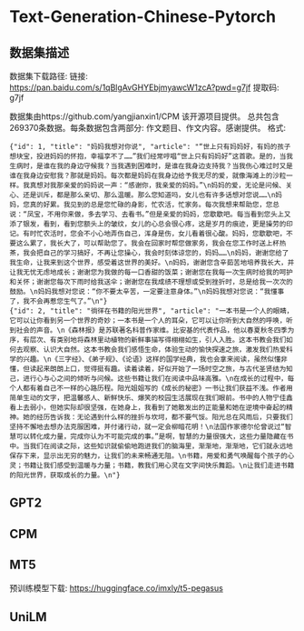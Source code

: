 # Text-Generation-Chinese-Pytorch

## 数据集描述
数据集下载路径: 链接: https://pan.baidu.com/s/1qBlgAvGHYEbjmyawcW1zcA?pwd=g7jf 提取码: g7jf

数据集由https://github.com/yangjianxin1/CPM 该开源项目提供。 总共包含269370条数据。每条数据包含两部分: 作文题目、作文内容。感谢提供。
格式:
```
{"id": 1, "title": "妈妈我想对你说", "article": "“世上只有妈妈好，有妈的孩子想块宝，投进妈妈的怀抱，幸福享不了……”我们经常哼唱“世上只有妈妈好”这首歌。是的，当我生病时，是谁在我的身边守候我？当我遇到困难时，是谁在我身边支持我？当我伤心难过时又是谁在我身边安慰我？那就是妈妈。每次都是妈妈在我身边给予我无尽的爱，就像海滩上的沙粒一样。我真想对我那亲爱的妈妈说一声：“感谢你，我亲爱的妈妈。”\n妈妈的爱，无论是问候、关心、还是训斥，都是那么亲切、那么温暖。那么您知道吗，女儿也有许多话想对您说……\n妈妈，您真的好累。我见到的总是您忙碌的身影，忙农活，忙家务。每次我想来帮助您，您总说：“凤宝，不用你来做，多去学习、去看书。”但是亲爱的妈妈，您歇歇吧。每当看到您头上又添了银发，看到，看到您额头上的皱纹，女儿的心总会很心疼，这是岁月的痕迹，更是操劳的印记。有时忙农活时，您会不小心地弄伤自己，浑身是伤，女儿看着很心酸。妈妈，您歇歇吧，不要这么累了，我长大了，可以帮助您了。我会在回家时帮您做家务，我会在您工作时送上杯热茶，我会把自己的学习搞好，不再让您操心，我会时刻体谅您的，妈妈……\n妈妈，谢谢您给了我生命，让我来到这个世界，感受着这世界的美好。\n妈妈，谢谢您含辛茹苦地培养我长大，并让我无忧无虑地成长；谢谢您为我做的每一口香甜的饭菜；谢谢您在我每一次生病时给我的呵护和关怀；谢谢您每次下雨时给我送伞；谢谢您在我成绩不理想或受到挫折时，总是给我一次次的鼓励。\n妈妈我想对您说：“你不要太辛苦，一定要注意身体。”\n妈妈我想对您说：“我懂事了，我不会再惹您生气了。”\n"}
{"id": 2, "title": "徜徉在书籍的阳光世界", "article": "一本书是一个人的眼睛，它可以让你看到另一个世界的奇妙；一本书是一个人的耳朵，它可以让你听到大自然的呼唤，听到社会的声音。\n《森林报》是苏联著名科普作家维。比安基的代表作品，他以春夏秋冬四季为序，有层次、有类别地将森林里动植物的新鲜事描写得栩栩如生，引人入胜。这本书教会我们如何去观察、认识大自然。这本书教会我们感悟生命，体验生动的愉快探速之旅，激发我们热爱科学的兴趣。\n《三字经》、《弟子规》、《论语》这样的国学经典，我也会拿来阅读，虽然似懂非懂，但读起来朗朗上口，觉得挺有趣。读着读着，好似开始了一场时空之旅，与古代圣贤结为知己，进行心与心之间的倾听与问候。这些书籍让我们在阅读中品味高雅。\n在成长的过程中，每个人都有着自己不一样的心路历程。阳光姐姐写的《成长的秘密》一书让我们获益不浅。作者用简单生动的文字，把温馨感人、新鲜快乐、爆笑的校园生活展现在我们眼前。书中的人物宁佳鑫看上去弱小，但她实际却很坚强，在她身上，我看到了她散发出的正能量和她在逆境中奋起的精神。她的经历告诉我：无论遇到什么样的挫折与坎坷，都不要气馁。阳光总在风雨后，只要我们坚持不懈地去想办法克服困难，并付诸行动，就一定会柳暗花明！\n法国作家德尔伦曾说过“智慧可以转化成力量，完成你认为不可能完成的事。”是啊，智慧的力量很强大，这些力量隐藏在书中。当我们在阅读之际，这些知识就偷偷地跑进我们的脑海里，渐渐地，渐渐地，它们就永远地保存下来，显示出无穷的魅力，让我们的未来畅通无阻。\n书籍，用爱和勇气唤醒每个孩子的心灵；书籍让我们感受到温暖与力量；书籍，教我们用心灵在文字间快乐舞蹈。\n让我们走进书籍的阳光世界，获取成长的力量。\n"}
```

## GPT2


## CPM


## MT5
预训练模型下载: https://huggingface.co/imxly/t5-pegasus

## UniLM

